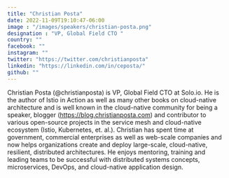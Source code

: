 ```yaml
---
title: "Christian Posta"
date: 2022-11-09T19:10:47-06:00
image : "/images/speakers/christian-posta.png"
designation : "VP, Global Field CTO "
country: ""
facebook: ""
instagram: ""
twitter: "https://twitter.com/christianposta"
linkedin: "https://linkedin.com/in/ceposta/"
github: ""
---
```


Christian Posta (@christianposta) is VP, Global Field CTO at Solo.io. 
He is the author of Istio in Action as well as many other books on cloud-native architecture and is well known in the cloud-native community for being a speaker, blogger (https://blog.christianposta.com) and contributor to various open-source projects in the service mesh and cloud-native ecosystem (Istio, Kubernetes, et. al.). Christian has spent time at government, commercial enterprises as well as web-scale companies and now helps organizations create and deploy large-scale, cloud-native, resilient, distributed architectures. He enjoys mentoring, training and leading teams to be successful with distributed systems concepts, microservices, DevOps, and cloud-native application design.
